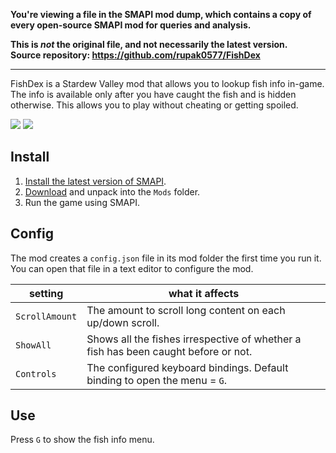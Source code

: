 **You're viewing a file in the SMAPI mod dump, which contains a copy of every open-source SMAPI mod
for queries and analysis.**

**This is _not_ the original file, and not necessarily the latest version.**  
**Source repository: https://github.com/rupak0577/FishDex**

----

FishDex is a Stardew Valley mod that allows you to lookup fish info in-game. 
The info is available only after you have caught the fish and is hidden otherwise. This
allows you to play without cheating or getting spoiled.


![](screenshots/dex-0.png)
![](screenshots/dex-1.png)

## Install
1. [Install the latest version of SMAPI](https://smapi.io/).
2. [Download](https://github.com/rupak0577/FishDex/releases) and unpack into the `Mods` folder.
3. Run the game using SMAPI.

## Config
The mod creates a `config.json` file in its mod folder the first time you run it. You can open that
file in a text editor to configure the mod.

| setting           | what it affects
| ----------------- | -------------------
| `ScrollAmount`    | The amount to scroll long content on each up/down scroll.
| `ShowAll`         | Shows all the fishes irrespective of whether a fish has been caught before or not.
| `Controls`        | The configured keyboard bindings. Default binding to open the menu = `G`.

## Use
Press `G` to show the fish info menu.